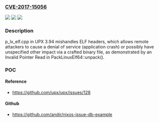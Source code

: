 ### [CVE-2017-15056](https://cve.mitre.org/cgi-bin/cvename.cgi?name=CVE-2017-15056)
![](https://img.shields.io/static/v1?label=Product&message=n%2Fa&color=blue)
![](https://img.shields.io/static/v1?label=Version&message=n%2Fa&color=blue)
![](https://img.shields.io/static/v1?label=Vulnerability&message=n%2Fa&color=brighgreen)

### Description

p_lx_elf.cpp in UPX 3.94 mishandles ELF headers, which allows remote attackers to cause a denial of service (application crash) or possibly have unspecified other impact via a crafted binary file, as demonstrated by an Invalid Pointer Read in PackLinuxElf64::unpack().

### POC

#### Reference
- https://github.com/upx/upx/issues/128

#### Github
- https://github.com/andir/nixos-issue-db-example

